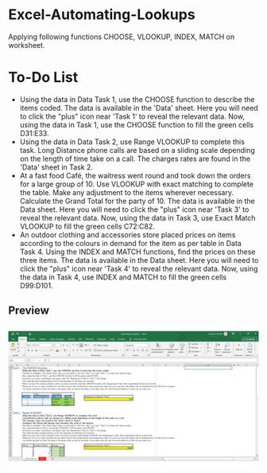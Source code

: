 # Excel-Automating-Lookups
Applying following functions CHOOSE, VLOOKUP, INDEX, MATCH on worksheet.

# To-Do List
- Using the data in Data Task 1, use the CHOOSE function to describe the items coded. The data is available in the 'Data' sheet. Here you will need to click the "plus" icon near 'Task 1' to reveal the relevant data.  Now, using the data in Task 1, use the CHOOSE function to fill the green cells D31:E33.
- Using the data in Data Task 2, use Range VLOOKUP to complete this task. Long Distance phone calls are based on a sliding scale depending on the length of time take on a call. The charges rates are found in the 'Data' sheet in Task 2. 
- At a fast food Café, the waitress went round and took down the orders for a large group of 10. Use VLOOKUP with exact matching to complete the table. Make any adjustment to the items wherever necessary. Calculate the Grand Total for the party of 10. The data is available in the Data sheet. Here you will need to click the "plus" icon near 'Task 3' to reveal the relevant data. Now, using the data in Task 3, use Exact Match VLOOKUP to fill the green cells C72:C82.
- An outdoor clothing and accessories store placed prices on items according to the colours in demand for the item as per table in Data Task 4. Using the INDEX and MATCH functions, find the prices on these three items. The data is available in the Data sheet. Here you will need to click the "plus" icon near 'Task 4' to reveal the relevant data.	 Now, using the data in Task 4, use INDEX and MATCH to fill the green cells D99:D101.	

## Preview
![screenshot](screenshot.png)
